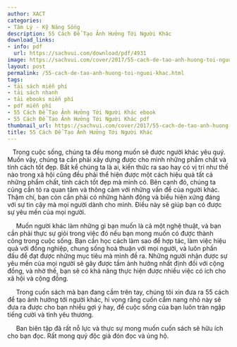 ```yaml
---
author: XACT
categories:
- Tâm Lý - Kỹ Năng Sống
description: 55 Cách Để Tạo Ảnh Hưởng Tới Người Khác
download_links:
- info: pdf
  url: https://sachvui.com/download/pdf/4931
image: https://sachvui.com/cover/2017/55-cach-de-tao-anh-huong-toi-nguoi-khac.jpg
layout: post
permalink: /55-cach-de-tao-anh-huong-toi-nguoi-khac.html
tags:
- tải sách miễn phí
- tải sách nhanh
- tải ebooks miễn phí
- pdf miễn phí
- 55 Cách Để Tạo Ảnh Hưởng Tới Người Khác ebook
- 55 Cách Để Tạo Ảnh Hưởng Tới Người Khác pdf
thumbnail_url: https://sachvui.com/cover/2017/55-cach-de-tao-anh-huong-toi-nguoi-khac.jpg
title: 55 Cách Để Tạo Ảnh Hưởng Tới Người Khác
---
```


 <div class="item-desc text-justify"> <p>   Trong cuộc sống, chúng ta đều mong muốn sẽ được người khác yêu quý. Muốn vậy, chúng ta cần phải xây dựng được cho mình những phẩm chất và tính cách tốt đẹp. Bất kể chúng ta là ai, kiến thức ra sao hay có vị trí như thế nào trong xã hội cũng đều phải thể hiện được một cách hiệu quả tất cả những phẩm chất, tính cách tốt đẹp mà mình có. Bên cạnh đó, chúng ta cũng cần tỏ ra quan tâm và thông cảm với những vấn đề của người khác. Thậm chí, bạn còn cần phải có những hành động và biểu hiện xứng đáng với sự tin cậy mà mọi người dành cho mình. Điều này sẽ giúp bạn có được sự yêu mến của mọi người.</p><p>     Muốn người khác làm những gì bạn muốn là cả một nghệ thuật, và bạn cần phải thực sự giỏi trong việc đó nếu bạn mong muốn có được thành công trong cuộc sống. Bạn cần học cách làm sao để hợp tác, làm việc hiệu quả với đồng nghiệp, chung sống hoà thuận với mọi người, và luôn phấn đấu để đạt được những mục tiêu mà mình đề ra. Những người nhận được sự yêu mến của mọi người sẽ gây được tầm ảnh hưởng nhất định đối với cộng đồng, và nhờ thế, bạn sẽ có khả năng thực hiện được nhiều việc có ích cho xã hội và cộng đồng.</p><p>     Trong cuốn sách mà bạn đang cầm trên tay, chúng tôi xin đưa ra 55 cách để tạo ảnh hưởng tới người khác, hi vọng rằng cuốn cẩm nang nhỏ này sẽ đưa ra được cho bạn nhiều gợi ý hay, để cuộc sống của bạn luôn tràn ngập tiếng cười và tình yêu thương.</p><p>     Ban biên tập đã rất nỗ lực và thực sự mong muốn cuốn sách sẽ hữu ích cho bạn đọc. Rất mong quý độc giả đón đọc và ủng hộ.</p> </div>